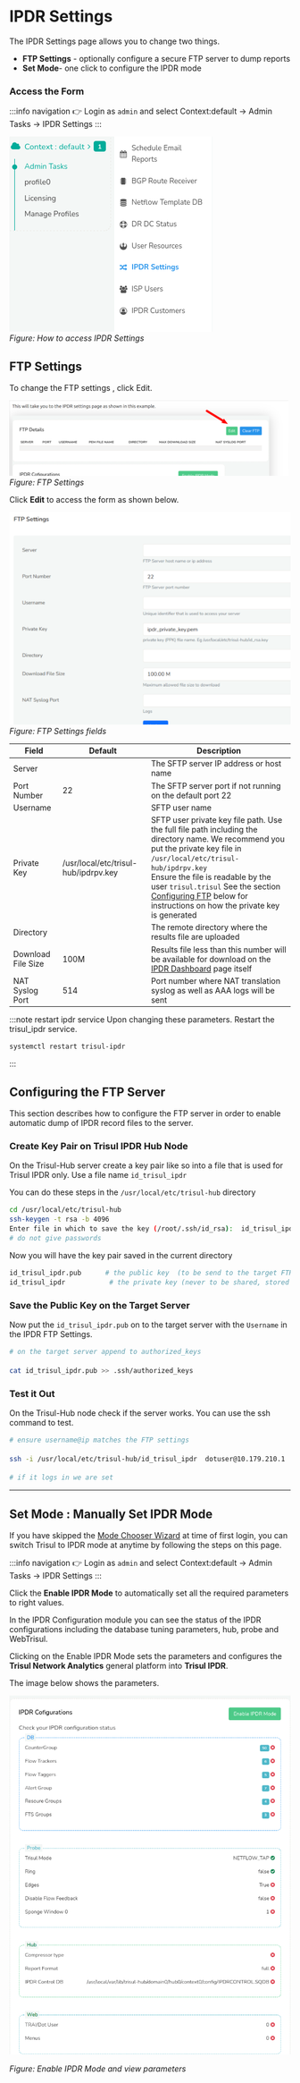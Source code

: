 # IPDR Settings

The IPDR Settings page allows you to change two things.

- **FTP Settings** - optionally configure a secure FTP server to dump reports  
- **Set Mode**- one click to configure the IPDR mode

### Access the Form 

:::info navigation
:point_right: Login as `admin` and select Context:default &rarr; Admin Tasks &rarr; IPDR Settings
:::

![](images/ipdr_settings.png)  
*Figure: How to access IPDR Settings* 

## FTP Settings 

To change the FTP settings , click Edit.

![ftp form](images/settings-access.png)  
*Figure: FTP Settings* 

Click **Edit** to access the form as shown below.

![](images/ftpsettings.png)  
*Figure: FTP Settings fields* 

| Field     | Default | Description |
| ------- | ------- | ------ |
| Server |    | The SFTP server IP address or host name  |
| Port Number | 22 | The SFTP server port if not running on the default port 22  |
| Username |   | SFTP user name|
| Private Key  | /usr/local/etc/trisul-hub/ipdrpv.key  | SFTP user private key file path. Use the full file path including the directory name. We recommend you put the private key file in <br/>`/usr/local/etc/trisul-hub/ipdrpv.key` <br/>Ensure the file is readable by the user `trisul.trisul`  See the section [Configuring FTP](#configuring-the-ftp-server) below for instructions on how the private key is generated|
| Directory  |         | The remote directory where the results file are uploaded|
| Download File Size | 100M    | Results file less than this number will be available for download on the [IPDR Dashboard](ipdrdashboard) page itself|
| NAT Syslog Port   | 514     | Port number where NAT translation syslog as well as AAA logs will be sent|


:::note restart ipdr service
Upon changing these parameters. Restart the trisul_ipdr service.

```bash
systemctl restart trisul-ipdr
```
:::

## Configuring the FTP Server

This section describes how to configure the FTP server in order to enable automatic dump of IPDR record files to the server.

### Create Key Pair on Trisul IPDR Hub Node

On the Trisul-Hub server create a key pair like so into a file that is
used for Trisul IPDR only. Use a file name `id_trisul_ipdr`

You can do these steps in the `/usr/local/etc/trisul-hub` directory

```bash
cd /usr/local/etc/trisul-hub 
ssh-keygen -t rsa -b 4096
Enter file in which to save the key (/root/.ssh/id_rsa):  id_trisul_ipdr
# do not give passwords 
```

Now  you will have the key pair saved in the current directory

```bash
id_trisul_ipdr.pub      # the public key  (to be send to the target FTP server)
id_trisul_ipdr           # the private key (never to be shared, stored on Trisul-Hub)
```

### Save the Public Key on the Target Server

Now put the `id_trisul_ipdr.pub` on to the target server with the
`Username` in the IPDR FTP Settings.

```bash
# on the target server append to authorized_keys

cat id_trisul_ipdr.pub >> .ssh/authorized_keys 
```

### Test it Out

On the Trisul-Hub node check if the server works. You can use the ssh
command to test.

```bash
# ensure username@ip matches the FTP settings 

ssh -i /usr/local/etc/trisul-hub/id_trisul_ipdr  dotuser@10.179.210.1 

# if it logs in we are set 
```
-----

## Set Mode : Manually Set IPDR Mode

If you have skipped the [Mode Chooser Wizard](install) at time of first login, you can switch Trisul to IPDR mode at anytime by following the steps on this page. 

:::info navigation
:point_right: Login as `admin` and select Context:default &rarr; Admin Tasks &rarr; IPDR Settings
:::

Click the **Enable IPDR Mode** to automatically set all the required parameters to right values.  

In the IPDR Configuration module you can see the status of the IPDR configurations including the database tuning parameters, hub, probe and WebTrisul. 

Clicking on the Enable IPDR Mode sets the parameters and configures the **Trisul Network Analytics** general platform into **Trisul IPDR**. 

The image below shows the parameters. 

![](images/ipdrmodefullpage.png)

*Figure: Enable IPDR Mode and view parameters* 


